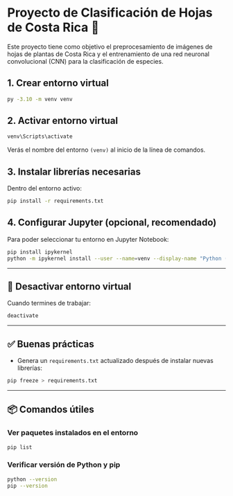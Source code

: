 # Proyecto de Clasificación de Hojas de Costa Rica 🌿

Este proyecto tiene como objetivo el preprocesamiento de imágenes de hojas de plantas de Costa Rica y el entrenamiento de una red neuronal convolucional (CNN) para la clasificación de especies.

## 1. Crear entorno virtual

```bash
py -3.10 -m venv venv
```

## 2. Activar entorno virtual

```bash
venv\Scripts\activate
```

Verás el nombre del entorno `(venv)` al inicio de la línea de comandos.

## 3. Instalar librerías necesarias

Dentro del entorno activo:

```bash
pip install -r requirements.txt
```

## 4. Configurar Jupyter (opcional, recomendado)

Para poder seleccionar tu entorno en Jupyter Notebook:

```bash
pip install ipykernel
python -m ipykernel install --user --name=venv --display-name "Python (venv hojas)"
```

---

## 🛑 Desactivar entorno virtual

Cuando termines de trabajar:

```bash
deactivate
```

---

## ✅ Buenas prácticas

- Genera un `requirements.txt` actualizado después de instalar nuevas librerías:

```bash
pip freeze > requirements.txt
```

---

## 📦 Comandos útiles

### Ver paquetes instalados en el entorno

```bash
pip list
```

### Verificar versión de Python y pip

```bash
python --version
pip --version
```
